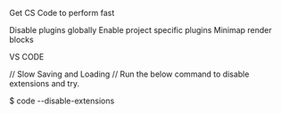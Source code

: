 Get CS Code to perform fast

Disable plugins globally
Enable project specific plugins
Minimap render blocks


VS CODE 

// Slow Saving and Loading 
// Run the below command to disable extensions and try.

$ code --disable-extensions